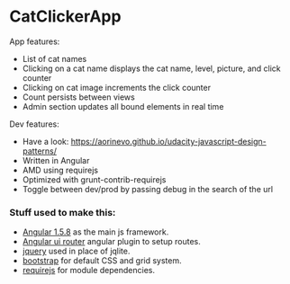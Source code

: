# CatClickerApp

App features:

 * List of cat names
 * Clicking on a cat name displays the cat name, level, picture, and click counter
 * Clicking on cat image increments the click counter
 * Count persists between views
 * Admin section updates all bound elements in real time

Dev features:

 * Have a look: https://aorinevo.github.io/udacity-javascript-design-patterns/
 * Written in Angular
 * AMD using requirejs
 * Optimized with grunt-contrib-requirejs
 * Toggle between dev/prod by passing debug in the search of the url


### Stuff used to make this:

 * [Angular 1.5.8](https://www.npmjs.com/package/angular) as the main js framework.
 * [Angular ui router](https://www.npmjs.com/package/angular-ui-router) angular plugin to setup routes.
 * [jquery](https://www.npmjs.com/package/jquery) used in place of jqlite.
 * [bootstrap](https://www.npmjs.com/package/bootstrap) for default CSS and grid system.
 * [requirejs](https://www.npmjs.com/package/requirejs) for module dependencies.

